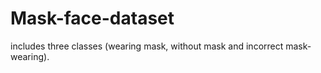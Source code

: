 # Mask-face-dataset
includes three classes (wearing mask, without mask and incorrect mask-wearing).
